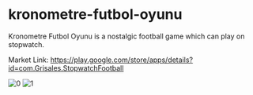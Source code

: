 # kronometre-futbol-oyunu
Kronometre Futbol Oyunu is a nostalgic football game which can play on stopwatch.

Market Link: https://play.google.com/store/apps/details?id=com.Grisales.StopwatchFootball

![0](https://user-images.githubusercontent.com/45872638/52004700-d1a07300-24d8-11e9-9848-c0680e598c2e.jpg)
![1](https://user-images.githubusercontent.com/45872638/52004763-fe548a80-24d8-11e9-8d04-c9c481229ff1.jpg)
